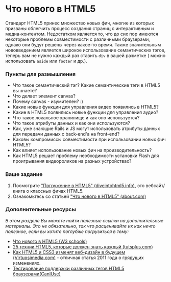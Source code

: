 # Что нового в HTML5

Стандарт HTML5 принес множество новых фич, многие из которых призваны облегчить процесс создания страниц с интерактивным и медиа-контентом. Недостатком является то, что до сих пор имеются некоторые проблемы совместимости с различными браузерами, однако они будут решены через какое-то время. Также значительным нововведением является широкое использование семантических тэгов, теперь вам не нужно каждый раз ставить `div` в вашей разметке ( можно использовать `aside` или `footer` и др.).

### Пункты для размышления

- Что такое семантический тэг? Какие семантические тэги в HTML5 вы знаете?
- Что делает элемент canvas?
- Почему canvas - изумителен? :)
- Какие новые функции для управления видео появились в HTML5?
- Какие в HTML5 появились новые функции для управления аудио?
- Что такое локальное хранилище и как оно используется?
- Что такое атрибуты данных и как они используются?
- Как, уже знающие Rails и JS могут использовать атрибуты данных для передачи данных с back-end'a на front-end?
- Каковы компромиссы совместимости при использовании новых фич HTML5?
- Как влияет использование новых фич на производительность?
- Как HTML5 решает проблему необходимости установки Flash для проигрывания видеороликов на разных устройствах?

### Ваше задание

1. Посмотрите ["Погружение в HTML5" (diveintohtml5.info)](http://diveintohtml5.info), это вебсайт/книга о классных фичах HTML5.
2. Ознакомьтесь со статьей ["Что нового в HTML5" (about.com)](http://webdesign.about.com/od/html5/a/html_5_whats_new.htm)

### Дополнительные ресурсы

_В этом разделе Вы можете найти полезные ссылки на дополнительные материалы. Это не обязательно, так что расценивайте их как нечто полезное, если вы хотите поглубже погрузиться в тему:_

- [Что нового в HTML5 (W3 schools)](http://www.w3schools.com/html/html5_new_elements.asp)
- [25 техник HTML5, которые должен знать каждый (tutsplus.com)](http://net.tutsplus.com/tutorials/html-css-techniques/25-html5-features-tips-and-techniques-you-must-know/)
- [Как HTML5 и CSS3 изменят веб-дизайн в будущем (Virtuosimedia.com)](http://www.virtuosimedia.com/dev/html/how-html5-and-css3-will-change-web-design) - отличная статья 2011 года о грядущих изменениях.
- [Тестирование поддержки различных тегов HTML5 браузерами(CanIUse)](http://caniuse.com)
